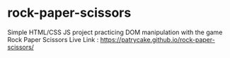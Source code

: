# rock-paper-scissors
Simple HTML/CSS JS project practicing DOM manipulation with the game Rock Paper Scissors
Live Link : https://patrycake.github.io/rock-paper-scissors/